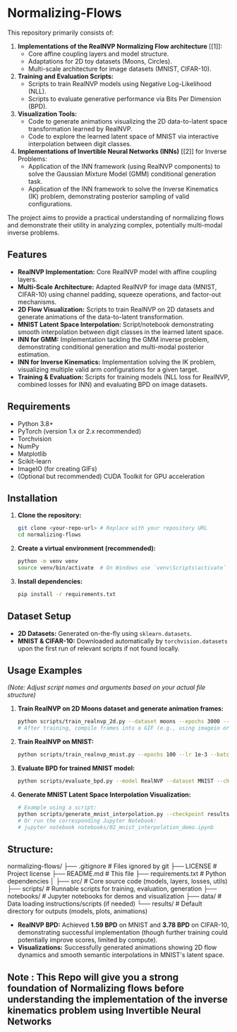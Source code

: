 # Normalizing-Flows
This repository primarily consists of:

1.  **Implementations of the RealNVP Normalizing Flow architecture** \[[1]\]:
    *   Core affine coupling layers and model structure.
    *   Adaptations for 2D toy datasets (Moons, Circles).
    *   Multi-scale architecture for image datasets (MNIST, CIFAR-10).
2.  **Training and Evaluation Scripts:**
    *   Scripts to train RealNVP models using Negative Log-Likelihood (NLL).
    *   Scripts to evaluate generative performance via Bits Per Dimension (BPD).
3.  **Visualization Tools:**
    *   Code to generate animations visualizing the 2D data-to-latent space transformation learned by RealNVP.
    *   Code to explore the learned latent space of MNIST via interactive interpolation between digit classes.
4.  **Implementations of Invertible Neural Networks (INNs)** \[[2]\] for Inverse Problems:
    *   Application of the INN framework (using RealNVP components) to solve the Gaussian Mixture Model (GMM) conditional generation task.
    *   Application of the INN framework to solve the Inverse Kinematics (IK) problem, demonstrating posterior sampling of valid configurations.

The project aims to provide a practical understanding of normalizing flows and demonstrate their utility in analyzing complex, potentially multi-modal inverse problems.
## Features

*   **RealNVP Implementation:** Core RealNVP model with affine coupling layers.
*   **Multi-Scale Architecture:** Adapted RealNVP for image data (MNIST, CIFAR-10) using channel padding, squeeze operations, and factor-out mechanisms.
*   **2D Flow Visualization:** Scripts to train RealNVP on 2D datasets and generate animations of the data-to-latent transformation.
*   **MNIST Latent Space Interpolation:** Script/notebook demonstrating smooth interpolation between digit classes in the learned latent space.
*   **INN for GMM:** Implementation tackling the GMM inverse problem, demonstrating conditional generation and multi-modal posterior estimation.
*   **INN for Inverse Kinematics:** Implementation solving the IK problem, visualizing multiple valid arm configurations for a given target.
*   **Training & Evaluation:** Scripts for training models (NLL loss for RealNVP, combined losses for INN) and evaluating BPD on image datasets.

## Requirements

*   Python 3.8+
*   PyTorch (version 1.x or 2.x recommended)
*   Torchvision
*   NumPy
*   Matplotlib
*   Scikit-learn
*   ImageIO (for creating GIFs)
*   (Optional but recommended) CUDA Toolkit for GPU acceleration
## Installation

1.  **Clone the repository:**
    ```bash
    git clone <your-repo-url> # Replace with your repository URL
    cd normalizing-flows
    ```

2.  **Create a virtual environment (recommended):**
    ```bash
    python -m venv venv
    source venv/bin/activate  # On Windows use `venv\Scripts\activate`
    ```

3.  **Install dependencies:**
    ```bash
    pip install -r requirements.txt
    ```

## Dataset Setup

*   **2D Datasets:** Generated on-the-fly using `sklearn.datasets`.
*   **MNIST & CIFAR-10:** Downloaded automatically by `torchvision.datasets` upon the first run of relevant scripts if not found locally.

## Usage Examples

*(Note: Adjust script names and arguments based on your actual file structure)*

1.  **Train RealNVP on 2D Moons dataset and generate animation frames:**
    ```bash
    python scripts/train_realnvp_2d.py --dataset moons --epochs 3000 --save_interval 10 --output_dir results/animations/moons
    # After training, compile frames into a GIF (e.g., using imageio or external tool)
    ```

2.  **Train RealNVP on MNIST:**
    ```bash
    python scripts/train_realnvp_mnist.py --epochs 100 --lr 1e-3 --batch_size 128 --save_path results/models/realnvp_mnist.pth
    ```

3.  **Evaluate BPD for trained MNIST model:**
    ```bash
    python scripts/evaluate_bpd.py --model RealNVP --dataset MNIST --checkpoint results/models/realnvp_mnist.pth
    ```

4.  **Generate MNIST Latent Space Interpolation Visualization:**
    ```bash
    # Example using a script:
    python scripts/generate_mnist_interpolation.py --checkpoint results/models/realnvp_mnist.pth --idx1 1 --idx2 7 --steps 10 --output results/animations/mnist_interp_1_7.gif
    # Or run the corresponding Jupyter Notebook:
    # jupyter notebook notebooks/02_mnist_interpolation_demo.ipynb
    ```
## Structure:
normalizing-flows/
├── .gitignore # Files ignored by git
├── LICENSE # Project license
├── README.md # This file
├── requirements.txt # Python dependencies
│
├── src/ # Core source code (models, layers, losses, utils)
├── scripts/ # Runnable scripts for training, evaluation, generation
├── notebooks/ # Jupyter notebooks for demos and visualization
├── data/ # Data loading instructions/scripts (if needed)
└── results/ # Default directory for outputs (models, plots, animations)

*   **RealNVP BPD:** Achieved **1.59 BPD** on MNIST and **3.78 BPD** on CIFAR-10, demonstrating successful implementation (though further training could potentially improve scores, limited by compute).
*   **Visualizations:** Successfully generated animations showing 2D flow dynamics and smooth semantic interpolations in MNIST's latent space.

## Note : This Repo will give you a strong foundation of Normalizing flows before understanding the implementation of the inverse kinematics problem using Invertible Neural Networks
